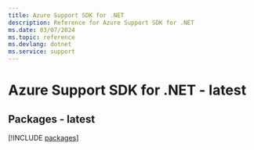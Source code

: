 ```yaml
---
title: Azure Support SDK for .NET
description: Reference for Azure Support SDK for .NET
ms.date: 03/07/2024
ms.topic: reference
ms.devlang: dotnet
ms.service: support
---
```

# Azure Support SDK for .NET - latest
## Packages - latest
[!INCLUDE [packages](support-index.md)]